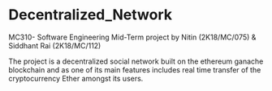 # Decentralized_Network
MC310- Software Engineering Mid-Term project by Nitin (2K18/MC/075) &amp; Siddhant Rai (2K18/MC/112)


The project is a decentralized social network built on the ethereum ganache blockchain and as one of its main features includes real time transfer of the cryptocurrency Ether amongst its users.
